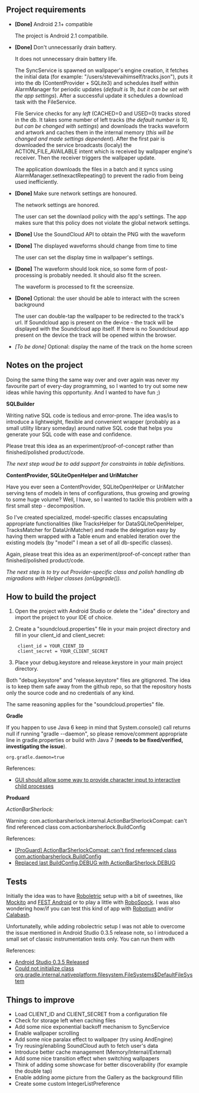 Project requirements
---

* **[Done]** Android 2.1+ compatible

	The project is Android 2.1 compatibile. 


* **[Done]** Don't unnecessarily drain battery.

	It does not unnecessary drain battery life. 
	
	The SyncService is spawned on wallpaper's engine creation, it fetches the initial data (for example: "/users/stevevaihimself/tracks.json"), puts it into the db (ContentProvider + SQLite3) and schedules itself within AlarmManager for periodic updates (*default is 1h, but it can be set with the app settings*). After a successful update it schedules a download task with the FileService.
	
	File Service checks for any *left* (CACHED=0 and USED=0) tracks stored in the db. It takes some number of left tracks (*the default number is 10, but can be changed with settings*) and downloads the tracks waveform and artwork and caches them in the internal memory (*this will be changed and made settings dependent*). After the first pair is downloaded the service broadcasts (localy) the ACTION_FILE_AVAILABLE intent which is received by wallpaper engine's receiver. Then the receiver triggers the wallpaper update.
	
	The application downloads the files in a batch and it syncs using AlarmManager.setInexactRepeating() to prevent the radio from being used inefficiently.


* **[Done]** Make sure network settings are honoured.

	The network settings are honored.
	
	The user can set the downlaod policy with the app's settings. The app makes sure that this policy does not violate the global network settings.


* **[Done]** Use the SoundCloud API to obtain the PNG with the waveform

* **[Done]** The displayed waveforms should change from time to time

	The user can set the display time in wallpaper's settings.


* **[Done]** The waveform should look nice, so some form of post-processing is probably needed. It should also fit the screen.

	The waveform is processed to fit the screensize.


* **[Done]** Optional: the user should be able to interact with the screen background

	The user can double-tap the wallpaper to be redirected to the track's url. If Soundcloud app is present on the device - the track will be displayed with the Soundcloud app itself. If there is no Soundcloud app present on the device the track will be opened within the browser.
	

* *[To be done]* Optional: display the name of the track on the home screen

Notes on the project
---
Doing the same thing the same way over and over again was never my favourite part of every-day programming, so I wanted to try out some new ideas while having this opportunity. And I wanted to have fun ;)

**SQLBuilder**

Writing native SQL code is tedious and error-prone. The idea was/is to introduce a lightweight, flexible and convenient wrapper (probably as a small utility library someday) around native SQL code that helps you generate your SQL code with ease and confidence.

Please treat this idea as an experiment/proof-of-concept rather than finished/polished product/code.

*The next step woud be to add support for constraints in table definitions.*

**ContentProvider, SQLiteOpenHelper and UriMatcher**

Have you ever seen a ContentProvider, SQLiteOpenHelper or UriMatcher serving tens of models in tens of configurations, thus growing and growing to some huge volume? Well, I have, so I wanted to tackle this problem with a first small step - decomposition.

So I've created specialized, model-specific classes encapsulating appropriate functionalities (like TracksHelper for DataSQLiteOpenHelper, TracksMatcher for DataUriMatcher) and made the delegation easy by having them wrapped with a Table enum and enabled iteration over the existing models (by "model" I mean a set of all db-specific classes).

Again, please treat this idea as an experiment/proof-of-concept rather than finished/polished product/code.

*The next step is to try out Provider-specific class and polish handling db migradions with Helper classes (onUpgrade()).*


How to build the project
---

1. Open the project with Android Studio or delete the ".idea" directory and import the project to your IDE of choice.

2. Create a "soundcloud.properties" file in your main project directory and fill in your client_id and client_secret:

		client_id = YOUR_CIENT_ID
		client_secret = YOUR_CLIENT_SECRET
		
3. Place your debug.keystore and release.keystore in your main project directory.

Both "debug.keystore" and "release.keystore" files are gitignored. The idea is to keep them safe away from the github repo, so that the repository hosts only the source code and no credentials of any kind.

The same reasoning applies for the "soundcloud.properties" file.

**Gradle**

If you happen to use Java 6 keep in mind that System.console() call returns null if running "gradle --daemon", so please remove/comment appropriate line in gradle.properties or build with Java 7 (**needs to be fixed/verified, investigating the issue**).

	org.gradle.daemon=true

References:

* [GUI should allow some way to provide character input to interactive child processes](http://issues.gradle.org/browse/GRADLE-1147)

**Produard**

*ActionBarSherlock:*

Warning: com.actionbarsherlock.internal.ActionBarSherlockCompat: can't find referenced class com.actionbarsherlock.BuildConfig

References:

* [[ProGuard] ActionBarSherlockCompat: can't find referenced class com.actionbarsherlock.BuildConfig](https://github.com/JakeWharton/ActionBarSherlock/issues/1001)
* [Replaced last BuildConfig.DEBUG with ActionBarSherlock.DEBUG](https://github.com/JakeWharton/ActionBarSherlock/pull/1027)

Tests
---
Initially the idea was to have [Roboletric](http://robolectric.org/) setup with a bit of sweetnes, like [Mockito](https://code.google.com/p/mockito/) and [FEST Android](http://square.github.io/fest-android/) or to play a little with [RoboSpock](http://robospock.org/). I was also wondering how/if you can test this kind of app with [Robotium](https://code.google.com/p/robotium/) and/or [Calabash](http://calaba.sh/).

Unfortunatelly, while adding robolectric setup I was not able to overcome the issue mentioned in Android Studio 0.3.5 release note, so I introduced a small set of classic instrumentation tests only. You can run them with

References:

* [Android Studio 0.3.5 Released](http://tools.android.com/recent/androidstudio035released)
* [Could not initialize class org.gradle.internal.nativeplatform.filesystem.FileSystems$DefaultFileSystem](https://code.google.com/p/android/issues/detail?id=62011)



Things to improve
---

* Load CLIENT_ID and CLIENT_SECRET from a configuration file
* Check for storage left when caching files
* Add some nice exponential backoff mechanism to SyncService
* Enable wallpaper scrolling
* Add some nice paralax effect to wallpaper (try using AndEngine)
* Try reusing/enabling SoundCloud auth to fetch user's data
* Introduce better cache management (Memory/Internal/External)
* Add some nice transition effect when switching wallpapers
* Think of adding some showcase for better discoverability (for example the double tap)
* Enable adding aome picture from the Gallery as the background fillin 
* Create some custom IntegerListPreference
